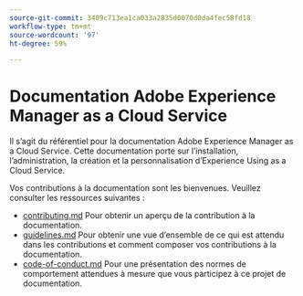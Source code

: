 ```yaml
---
source-git-commit: 3409c713ea1ca033a2835d0070d0da4fec58fd18
workflow-type: tm+mt
source-wordcount: '97'
ht-degree: 59%

---
```

# Documentation Adobe Experience Manager as a Cloud Service

Il s’agit du référentiel pour la documentation Adobe Experience Manager as a Cloud Service. Cette documentation porte sur l’installation, l’administration, la création et la personnalisation d’Experience Using as a Cloud Service.

Vos contributions à la documentation sont les bienvenues. Veuillez consulter les ressources suivantes :

* [contributing.md](contributing.md) Pour obtenir un aperçu de la contribution à la documentation.
* [guidelines.md](guidelines.md) Pour obtenir une vue d’ensemble de ce qui est attendu dans les contributions et comment composer vos contributions à la documentation.
* [code-of-conduct.md](code-of-conduct.md) Pour une présentation des normes de comportement attendues à mesure que vous participez à ce projet de documentation.
